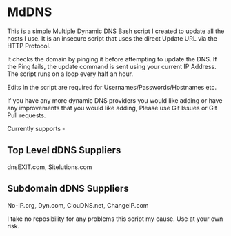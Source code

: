 MdDNS
=====

This is a simple Multiple Dynamic DNS Bash script I created to update all the hosts I use.
It is an insecure script that uses the direct Update URL via the HTTP Protocol.

It checks the domain by pinging it before attempting to update the DNS. 
If the Ping fails, the update command is sent using your current IP Address. 
The script runs on a loop every half an hour.

Edits in the script are required for Usernames/Passwords/Hostnames etc.

If you have any more dynamic DNS providers you would like adding or have any improvements that you would like adding, 
Please use Git Issues or Git Pull requests.

Currently supports -

Top Level dDNS Suppliers
------------------------
dnsEXIT.com, Sitelutions.com

Subdomain dDNS Suppliers
------------------------
No-IP.org, Dyn.com, ClouDNS.net, ChangeIP.com

I take no reposibility for any problems this script my cause. 
Use at your own risk.
